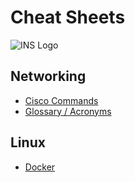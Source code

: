 # Cheat Sheets
![INS Logo](https://netacad.ch/static/media/NetAcad_INS_RGB_path.c6232b15.svg)  
## Networking

- [Cisco Commands](networking/cisco.md)
- [Glossary / Acronyms](networking/glossary_acronyms.md)

## Linux
- [Docker](linux/docker/docker.md)
